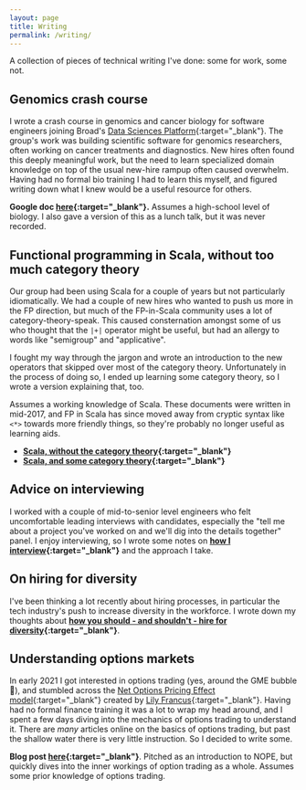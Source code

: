 ```yaml
---
layout: page
title: Writing
permalink: /writing/
---
```


A collection of pieces of technical writing I've done: some for work, some not.

## Genomics crash course

I wrote a crash course in genomics and cancer biology for software engineers joining Broad's [Data Sciences Platform](https://www.broadinstitute.org/data-sciences-platform){:target="_blank"}. The group's work was building scientific software for genomics researchers, often working on cancer treatments and diagnostics. New hires often found this deeply meaningful work, but the need to learn specialized domain knowledge on top of the usual new-hire rampup often caused overwhelm. Having had no formal bio training I had to learn this myself, and figured writing down what I knew would be a useful resource for others.

**Google doc [here](https://docs.google.com/document/d/1-C_BI4mx0Amjxac7G908Wtmfuc_N8O4_UqSDPiZu_bo/edit?usp=sharing){:target="_blank"}.** Assumes a high-school level of biology. I also gave a version of this as a lunch talk, but it was never recorded.

## Functional programming in Scala, without too much category theory

Our group had been using Scala for a couple of years but not particularly idiomatically. We had a couple of new hires who wanted to push us more in the FP direction, but much of the FP-in-Scala community uses a lot of category-theory-speak. This caused consternation amongst some of us who thought that the `|+|` operator might be useful, but had an allergy to words like "semigroup" and "applicative".

I fought my way through the jargon and wrote an introduction to the new operators that skipped over most of the category theory. Unfortunately in the process of doing so, I ended up learning some category theory, so I wrote a version explaining that, too.

Assumes a working knowledge of Scala. These documents were written in mid-2017, and FP in Scala has since moved away from cryptic syntax like `<*>` towards more friendly things, so they're probably no longer useful as learning aids.

* **[Scala, without the category theory](https://docs.google.com/document/d/1peDiNwaWE-M8CH4IaDCbxCiscqYrYLhl/edit#){:target="_blank"}**
* **[Scala, and some category theory](https://docs.google.com/document/d/1d3oi2t1Yz7XX9zVpuFeLSeXb_N09_tCJ/edit){:target="_blank"}**


## Advice on interviewing

I worked with a couple of mid-to-senior level engineers who felt uncomfortable leading interviews with candidates, especially the "tell me about a project you've worked on and we'll dig into the details together" panel. I enjoy interviewing, so I wrote some notes on **[how I interview](https://docs.google.com/document/d/1qNeXN_E_na_KXsZMaXRfYQcoT-0w59yjdmN1B7Tst68/edit#){:target="_blank"}** and the approach I take.

## On hiring for diversity

I've been thinking a lot recently about hiring processes, in particular the tech industry's push to increase diversity in the workforce. I wrote down my thoughts about **[how you should - and shouldn't - hire for diversity](/hiring-diversity){:target="_blank"}**.

## Understanding options markets

In early 2021 I got interested in options trading (yes, around the GME bubble 🚀), and stumbled across the [Net Options Pricing Effect model](https://www.scribd.com/document/487296659/Investigating-Delta-Gamma-Hedging-Impact-on-SPY-Returns-2007-2020){:target="_blank"} created by [Lily Francus](https://twitter.com/nope_its_lily){:target="_blank"}. Having had no formal finance training it was a lot to wrap my head around, and I spent a few days diving into the mechanics of options trading to understand it. There are _many_ articles online on the  basics of options trading, but past the shallow water there is very little instruction. So I decided to write some.

**Blog post [here](https://helgridly.github.io/finstuff/understanding-NOPE/){:target="_blank"}**. Pitched as an introduction to NOPE, but quickly dives into the inner workings of option trading as a whole. Assumes some prior knowledge of options trading.